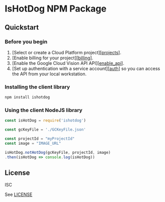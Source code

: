 # IsHotDog NPM Package

## Quickstart

### Before you begin

1.  [Select or create a Cloud Platform project][[projects](https://console.cloud.google.com/project)].
2.  [Enable billing for your project][[billing](https://support.google.com/cloud/answer/6293499#enable-billing)].
3.  [Enable the Google Cloud Vision API API][[enable_api](https://console.cloud.google.com/flows/enableapi?apiid=vision.googleapis.com)].
4.  [Set up authentication with a service account][[auth](https://cloud.google.com/docs/authentication/getting-started)] so you can access the
    API from your local workstation.

### Installing the client library

```bash
npm install ishotdog
```

### Using the client NodeJS library

```javascript
const isHotDog = require('ishotdog')

const gcKeyFile = './GCKeyFile.json'

const projectId = "myProjectId"
const image = "IMAGE_URL"

isHotDog.notHotDog(gcKeyFile, projectId, image)
.then(isHotDog => console.log(isHotDog))
```

## License

ISC

See [LICENSE](https://github.com/dhsustainer/ishotdog/blob/master/LICENSE)